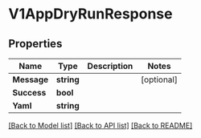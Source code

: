 # V1AppDryRunResponse

## Properties

Name | Type | Description | Notes
------------ | ------------- | ------------- | -------------
**Message** | **string** |  | [optional] 
**Success** | **bool** |  | 
**Yaml** | **string** |  | 

[[Back to Model list]](../README.md#documentation-for-models) [[Back to API list]](../README.md#documentation-for-api-endpoints) [[Back to README]](../README.md)


